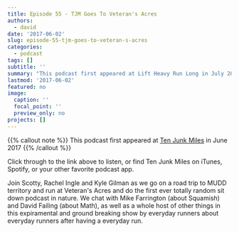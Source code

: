 ```yaml
---
title: Episode 55 - TJM Goes To Veteran's Acres
authors: 
  - david
date: '2017-06-02'
slug: episode-55-tjm-goes-to-veteran-s-acres
categories:
  - podcast
tags: []
subtitle: ''
summary: "This podcast first appeared at Lift Heavy Run Long in July 2017."
lastmod: '2017-06-02'
featured: no
image:
  caption: ''
  focal_point: ''
  preview_only: no
projects: []
---
```


{{% callout note %}}
This podcast first appeared at [Ten Junk Miles](https://tenjunkmiles.libsyn.com/episode-55-tjm-goes-to-veterans-acres) in June 2017
{{% /callout %}}

Click through to the link above to listen, or find Ten Junk Miles on iTunes, Spotify, or your other favorite podcast app.

Join Scotty, Rachel Ingle and Kyle Gilman as we go on a road trip to MUDD territory and run at Veteran's Acres and do the first ever totally random sit down podcast in nature. We chat with Mike Farrington (about Squamish) and David Failing (about Math), as well as a whole host of other things in this expiramental and ground breaking show by everyday runners about everyday runners after having a everyday run.
